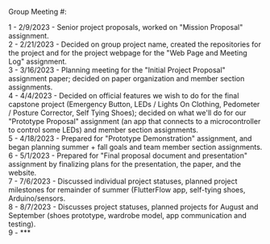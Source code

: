 Group Meeting #:

1 - 2/9/2023 - Senior project proposals, worked on "Mission Proposal" assignment.  
2 - 2/21/2023 - Decided on group project name, created the repositories for the project and for the project webpage for the "Web Page and Meeting Log" assignment.  
3 - 3/16/2023 - Planning meeting for the "Initial Project Proposal" assignment paper; decided on paper organization and member section assignments.  
4 - 4/4/2023 - Decided on official features we wish to do for the final capstone project (Emergency Button, LEDs / Lights On Clothing, Pedometer / Posture Corrector, Self Tying Shoes); decided on what we'll do for our "Prototype Proposal" assignment (an app that connects to a microcontroller to control some LEDs) and member section assignments.  
5 - 4/18/2023 - Prepared for "Prototype Demonstration" assignment, and began planning summer + fall goals and team member section assignments.  
6 - 5/1/2023 - Prepared for "Final proposal document and presentation" assignment by finalizing plans for the presentation, the paper, and the website.  
7 - 7/6/2023 - Discussed individual project statuses, planned project milestones for remainder of summer (FlutterFlow app, self-tying shoes, Arduino/sensors.  
8 - 8/7/2023 - Discusses project statuses, planned projects for August and September (shoes prototype, wardrobe model, app communication and testing).  
9 - ***
